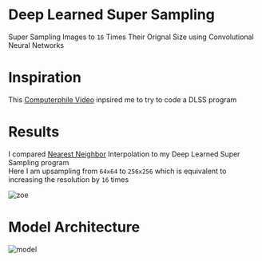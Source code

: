 # Deep Learned Super Sampling
Super Sampling Images to ```16``` Times Their Orignal Size using Convolutional Neural Networks <br/>

# Inspiration
This [Computerphile Video](https://www.youtube.com/watch?v=_DPRt3AcUEY) inpsired me to try to code a DLSS program <br/>

# Results
I compared [Nearest Neighbor](https://pillow.readthedocs.io/en/3.1.x/reference/Image.html#PIL.Image.Image.resize) Interpolation to my Deep Learned Super Sampling program <br/>
Here I am upsampling from ```64x64``` to ```256x256``` which is equivalent to increasing the resolution by ```16``` times

![zoe](https://raw.githubusercontent.com/vee-upatising/DLSS/master/Results/league%20GIF.gif)

# Model Architecture
![model](https://raw.githubusercontent.com/vee-upatising/DLSS/master/Results/DLSS.JPG)
